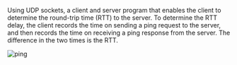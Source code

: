 
Using UDP sockets, a client and server program that enables the client to determine the round-trip time (RTT) to the server. To determine the RTT delay, the client records the time on sending a ping request to the server, and then records the time on receiving a ping response from the server.  The difference in the two times is the RTT. 

![ping](https://user-images.githubusercontent.com/43619577/50668993-843fed00-0f90-11e9-8500-16cd1eabe262.PNG)

